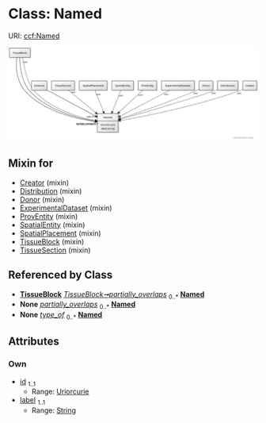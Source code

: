 
# Class: Named



URI: [ccf:Named](http://purl.org/ccf/Named)


[![img](images/Named.svg)](images/Named.svg)

## Mixin for

 * [Creator](Creator.md) (mixin) 
 * [Distribution](Distribution.md) (mixin) 
 * [Donor](Donor.md) (mixin) 
 * [ExperimentalDataset](ExperimentalDataset.md) (mixin) 
 * [ProvEntity](ProvEntity.md) (mixin) 
 * [SpatialEntity](SpatialEntity.md) (mixin) 
 * [SpatialPlacement](SpatialPlacement.md) (mixin) 
 * [TissueBlock](TissueBlock.md) (mixin) 
 * [TissueSection](TissueSection.md) (mixin) 

## Referenced by Class

 *  **[TissueBlock](TissueBlock.md)** *[TissueBlock➞partially_overlaps](TissueBlock_partially_overlaps.md)*  <sub>0..\*</sub>  **[Named](Named.md)**
 *  **None** *[partially_overlaps](partially_overlaps.md)*  <sub>0..\*</sub>  **[Named](Named.md)**
 *  **None** *[type_of](type_of.md)*  <sub>0..\*</sub>  **[Named](Named.md)**

## Attributes


### Own

 * [id](id.md)  <sub>1..1</sub>
     * Range: [Uriorcurie](types/Uriorcurie.md)
 * [label](label.md)  <sub>1..1</sub>
     * Range: [String](types/String.md)
